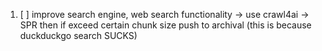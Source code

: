1. [ ] improve search engine, web search functionality -> use crawl4ai -> SPR then if exceed certain chunk size push to archival
(this is because duckduckgo search SUCKS)
